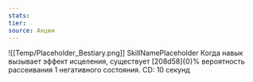 ```yaml
---
stats: 
tier: 
source: Акции
---
```

![[Temp/Placeholder_Bestiary.png]]
SkillNamePlaceholder
Когда навык вызывает эффект исцеления, существует [208d58]{0}% вероятность рассеивания 1 негативного состояния. CD: 10 секунд
